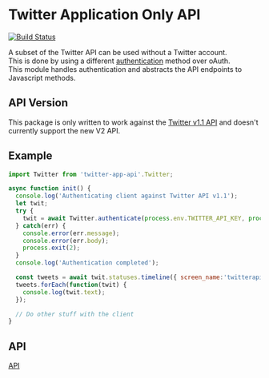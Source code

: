 # Twitter Application Only API

[![Build Status](https://travis-ci.org/CalebMorris/twitter-application-only-api.svg?branch=master)](https://travis-ci.org/CalebMorris/twitter-application-only-api)

A subset of the Twitter API can be used without a Twitter account.  
This is done by using a different [authentication](https://dev.twitter.com/docs/auth/application-only-auth) method over oAuth.  
This module handles authentication and abstracts the API endpoints to Javascript methods.  

## API Version

This package is only written to work against the [Twitter v1.1 API](https://developer.twitter.com/en/docs/api-reference-index#twitter-api-v1) and doesn't currently support the new V2 API.

## Example
```javascript
import Twitter from 'twitter-app-api'.Twitter;

async function init() {
  console.log('Authenticating client against Twitter API v1.1');
  let twit;
  try {
    twit = await Twitter.authenticate(process.env.TWITTER_API_KEY, process.env.TWITTER_API_SECRET, { tweet_mode: 'extended' });
  } catch(err) {
    console.error(err.message);
    console.error(err.body);
    process.exit(2);
  }
  console.log('Authentication completed');

  const tweets = await twit.statuses.timeline({ screen_name:'twitterapi', count:2 });
  tweets.forEach(function(twit) {
    console.log(twit.text);
  });

  // Do other stuff with the client
}
```

## API

[API](API.md)
